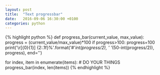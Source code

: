 ```yaml
---
layout: post
title:  "Text progressbar"
date:   2016-09-06 16:30:00 +0100
categories: python
---
```


{% highlight python %}
def progress_bar(current_value, max_value):
    progress = (current_value/max_value)*100
    if progress>100: progress=100
    print('\r[{0}{1}] {2:.1f}%'.format('#'*int(progress/2), ' '*(50-int(progress/2)), progress), end='')

for index, item in enumerate(items):
    # DO YOUR THINGS
    progress_bar(index, len(items))
{% endhighlight %}

